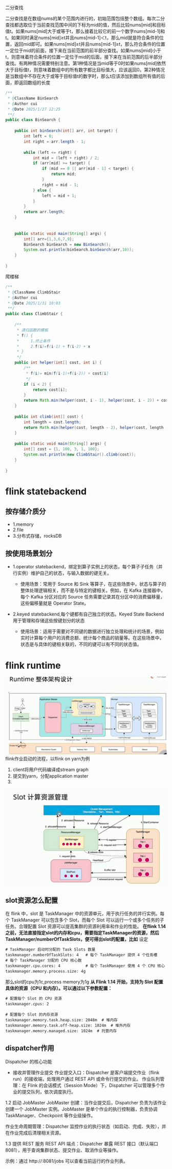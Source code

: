 二分查找

二分查找是在数组nums的某个范围内进行的，初始范围包括整个数组。每次二分查找都选取位于当前查找范围中间的下标为mid的值，然后比较nums[mid]和目标值t。如果nums[mid]大于或等于t，那么接着比较它的前一个数字nums[mid-1]和t。如果同时满足nums[mid]≥t并且nums[mid-1]＜t，那么mid就是符合条件的位置，返回mid即可。如果nums[mid]≥t并且nums[mid-1]≥t，那么符合条件的位置一定位于mid的前面，接下来在当前范围的前半部分查找。如果nums[mid]小于t，则意味着符合条件的位置一定位于mid的后面，接下来在当前范围的后半部分查找。有两种情况需要特别注意。第1种情况是当mid等于0时如果nums[mid]依然大于目标值t，则意味着数组中的所有数字都比目标值大，应该返回0。第2种情况是当数组中不存在大于或等于目标值t的数字时，那么t应该添加到数组所有值的后面，即返回数组的长度

```java
/**
 * @ClassName BinSearch
 * @Author cui
 * @Date 2025/1/27 12:25
 **/
public class BinSearch {

    public int binSearch(int[] arr, int target) {
        int left = 0;
        int right = arr.length - 1;

        while (left <= right) {
            int mid = (left + right) / 2;
            if (arr[mid] >= target) {
                if (mid == 0 || arr[mid - 1] < target) {
                    return mid;
                }
                right = mid - 1;
            } else {
                left = mid + 1;
            }
        }
        return arr.length;
    }


    public static void main(String[] args) {
        int[] arr={1,3,6,7,9};
        BinSearch binSearch = new BinSearch();
        System.out.println(binSearch.binSearch(arr,10));
    }

}
```

爬楼梯
```java
/**
 * @ClassName ClimbStair
 * @Author cui
 * @Date 2025/1/31 10:03
 **/
public class ClimbStair {

    /**
     * 递归函数的模板
     * f() {
     *     1.终止条件
     *     2.f(i)=f(i-1) + f(i-2) + x
     * }
     */
    public int helper(int[] cost, int i) {
        /**
         * f(i)= min(f(i-1)+f(i-2)) + cost[i]
         */
        if (i < 2) {
            return cost[i];
        }
        return Math.min(helper(cost, i - 1), helper(cost, i - 2)) + cost[i];
    }

    public int climb(int[] cost) {
        int length = cost.length;
        return Math.min(helper(cost, length - 2), helper(cost, length - 1));
    }

    public static void main(String[] args) {
        int[] cost = {1, 100, 3, 1, 100};
        System.out.println(new ClimbStair().climb(cost));
    }

}
```
# flink statebackend
## 按存储介质分
- 1.memory 
- 2.file 
- 3.分布式存储，rocksDB

## 按使用场景划分
- 1.operator statebackend，绑定到算子实例上的状态，每个算子子任务（并行实例）维护自己的状态，与输入数据的键无关。
    - 使用场景：常用于 Source 和 Sink 等算子，在这些场景中，状态与算子的整体处理逻辑相关，而不是与特定的键相关。例如，在 Kafka 连接器中，每个 Kafka 分区对应的 Source 任务需要记录其在分区中的消费偏移量，这些偏移量就是 Operator State。

- 2.keyed statebackend,每个键都有自己独立的状态。Keyed State Backend 用于管理和存储这些按键划分的状态
    - 使用场景：适用于需要对不同键的数据进行独立处理和统计的场景，例如实时计算每个用户的消费总额、统计每个商品的销量等。在这些场景中，状态是与具体的键相关联的，不同的键可以有不同的状态值。

# flink runtime
![alt text](image.png)
flink作业启动的流程，以flink on yarn为例
1. client将用户代码编译成stream graph
2. 提交到yarn，分配application master
3. 

![alt text](image-1.png)

## slot资源怎么配置
在 flink 中，slot 是 TaskManager 中的资源单元，用于执行任务的并行实例。每个 TaskManager 可以包含多个 Slot，而每个 Slot 可以运行一个或多个任务的子任务。合理配置 Slot 资源可以提高集群的资源利用率和作业的性能。
__在flink 1.14之前，无法直接指定slot的内存和cpu，需要指定TaskManager的资源，然后TaskManager/numberOfTaskSlots，便可得出slot的配置，比如__
设定
```xml
# TaskManager 启动时分配的 Task Slots 数量
taskmanager.numberOfTaskSlots: 4   # 每个 TaskManager 提供 4 个任务槽
# 每个 TaskManager 分配的 CPU 核心数
taskmanager.cpu.cores: 4           # 每个 TaskManager 使用 4 个 CPU 核心
taskmanager.memory.process.size: 4g
```
那么slot的cpu为1c,process memory为1g
__从 Flink 1.14 开始，支持为 Slot 配置具体的资源（CPU 和内存）。可以通过以下参数配置：__
```xml
# 配置每个 Slot 的 CPU 资源
taskmanager.cpus: 2

# 配置每个 Slot 的内存资源
taskmanager.memory.task.heap.size: 2048m  # 堆内存
taskmanager.memory.task.off-heap.size: 1024m  # 堆外内存
taskmanager.memory.managed.size: 1024m  # 托管内存
```

## dispatcher作用
Dispatcher 的核心功能

- 接收并管理作业提交
    作业提交入口：Dispatcher 是客户端提交作业（flink run）的接收端，处理用户通过 REST API 或命令行提交的作业。
    作业队列管理：在 Flink 的会话模式（Session Mode）下，Dispatcher 可以管理多个作业的提交队列，依次调度执行。

1.2 启动 JobMaster
JobMaster 创建：当作业提交后，Dispatcher 负责为该作业创建一个 JobMaster 实例。JobMaster 是单个作业的执行控制器，负责协调 TaskManager、Checkpoint 等作业级操作。

作业生命周期管理：Dispatcher 监控作业的执行状态（如启动、完成、失败），并在作业完成后清理相关资源。

1.3 提供 REST 服务
REST API 端点：Dispatcher 暴露 REST 接口（默认端口 8081），用于查询集群状态、提交作业、取消作业等操作。

示例：通过 http://<jobmanager-host>:8081/jobs 可以查看当前运行的作业列表。

